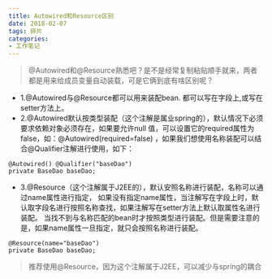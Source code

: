 ```yaml
---
title: Autowired和Resource区别
date: 2018-02-07
tags: 碎片
categories:
- 工作笔记
---
```


> @Autowired和@Resource熟悉吧？是不是经常复制粘贴顺手就来，两者都是用来给成员变量自动装载，可是它俩到底有啥区别呢？

* 1.@Autowired与@Resource都可以用来装配bean. 都可以写在字段上,或写在setter方法上。 
* 2.@Autowired默认按类型装配（这个注解是属业spring的），默认情况下必须要求依赖对象必须存在，如果要允许null 值，可以设置它的required属性为false，如：@Autowired(required=false) ，如果我们想使用名称装配可以结合@Qualifier注解进行使用，如下： 
<!-- more -->
```
@Autowired() @Qualifier("baseDao")     
private BaseDao baseDao;  
```
* 3.@Resource（这个注解属于J2EE的），默认安照名称进行装配，名称可以通过name属性进行指定， 
如果没有指定name属性，当注解写在字段上时，默认取字段名进行按照名称查找，如果注解写在setter方法上默认取属性名进行装配。 当找不到与名称匹配的bean时才按照类型进行装配。但是需要注意的是，如果name属性一旦指定，就只会按照名称进行装配。
```
@Resource(name="baseDao")     
private BaseDao baseDao;
```
> 推荐使用@Resource，因为这个注解属于J2EE，可以减少与spring的耦合

